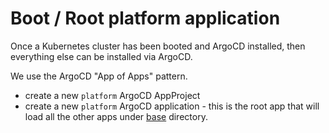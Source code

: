 # Boot / Root platform application

Once a Kubernetes cluster has been booted and ArgoCD installed, then everything else can be installed via ArgoCD. 

We use the ArgoCD "App of Apps" pattern. 

- create a new `platform` ArgoCD AppProject
- create a new `platform` ArgoCD application - this is the root app that will load all the other apps under [base](/base/) directory. 